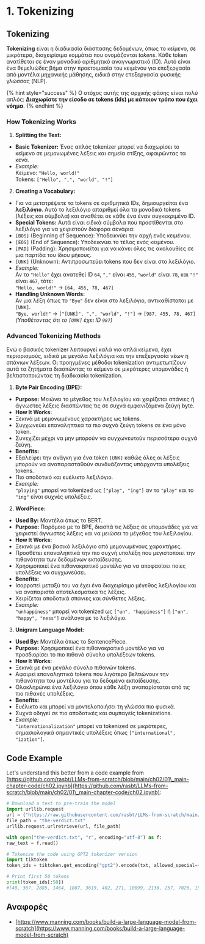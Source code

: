 # 1. Tokenizing

## Tokenizing

**Tokenizing** είναι η διαδικασία διάσπασης δεδομένων, όπως το κείμενο, σε μικρότερα, διαχειρίσιμα κομμάτια που ονομάζονται _tokens_. Κάθε token ανατίθεται σε έναν μοναδικό αριθμητικό αναγνωριστικό (ID). Αυτό είναι ένα θεμελιώδες βήμα στην προετοιμασία του κειμένου για επεξεργασία από μοντέλα μηχανικής μάθησης, ειδικά στην επεξεργασία φυσικής γλώσσας (NLP).

{% hint style="success" %}
Ο στόχος αυτής της αρχικής φάσης είναι πολύ απλός: **Διαχωρίστε την είσοδο σε tokens (ids) με κάποιον τρόπο που έχει νόημα**.
{% endhint %}

### **How Tokenizing Works**

1. **Splitting the Text:**
* **Basic Tokenizer:** Ένας απλός tokenizer μπορεί να διαχωρίσει το κείμενο σε μεμονωμένες λέξεις και σημεία στίξης, αφαιρώντας τα κενά.
* _Example:_\
Κείμενο: `"Hello, world!"`\
Tokens: `["Hello", ",", "world", "!"]`
2. **Creating a Vocabulary:**
* Για να μετατρέψετε τα tokens σε αριθμητικά IDs, δημιουργείται ένα **λεξιλόγιο**. Αυτό το λεξιλόγιο απαριθμεί όλα τα μοναδικά tokens (λέξεις και σύμβολα) και αναθέτει σε κάθε ένα έναν συγκεκριμένο ID.
* **Special Tokens:** Αυτά είναι ειδικά σύμβολα που προστίθενται στο λεξιλόγιο για να χειριστούν διάφορα σενάρια:
* `[BOS]` (Beginning of Sequence): Υποδεικνύει την αρχή ενός κειμένου.
* `[EOS]` (End of Sequence): Υποδεικνύει το τέλος ενός κειμένου.
* `[PAD]` (Padding): Χρησιμοποιείται για να κάνει όλες τις ακολουθίες σε μια παρτίδα του ίδιου μήκους.
* `[UNK]` (Unknown): Αντιπροσωπεύει tokens που δεν είναι στο λεξιλόγιο.
* _Example:_\
Αν το `"Hello"` έχει ανατεθεί ID `64`, `","` είναι `455`, `"world"` είναι `78`, και `"!"` είναι `467`, τότε:\
`"Hello, world!"` → `[64, 455, 78, 467]`
* **Handling Unknown Words:**\
Αν μια λέξη όπως το `"Bye"` δεν είναι στο λεξιλόγιο, αντικαθίσταται με `[UNK]`.\
`"Bye, world!"` → `["[UNK]", ",", "world", "!"]` → `[987, 455, 78, 467]`\
_(Υποθέτοντας ότι το `[UNK]` έχει ID `987`)_

### **Advanced Tokenizing Methods**

Ενώ ο βασικός tokenizer λειτουργεί καλά για απλά κείμενα, έχει περιορισμούς, ειδικά με μεγάλα λεξιλόγια και την επεξεργασία νέων ή σπάνιων λέξεων. Οι προηγμένες μέθοδοι tokenization αντιμετωπίζουν αυτά τα ζητήματα διασπώντας το κείμενο σε μικρότερες υπομονάδες ή βελτιστοποιώντας τη διαδικασία tokenization.

1. **Byte Pair Encoding (BPE):**
* **Purpose:** Μειώνει το μέγεθος του λεξιλογίου και χειρίζεται σπάνιες ή άγνωστες λέξεις διασπώντας τις σε συχνά εμφανιζόμενα ζεύγη byte.
* **How It Works:**
* Ξεκινά με μεμονωμένους χαρακτήρες ως tokens.
* Συγχωνεύει επαναληπτικά τα πιο συχνά ζεύγη tokens σε ένα μόνο token.
* Συνεχίζει μέχρι να μην μπορούν να συγχωνευτούν περισσότερα συχνά ζεύγη.
* **Benefits:**
* Εξαλείφει την ανάγκη για ένα token `[UNK]` καθώς όλες οι λέξεις μπορούν να αναπαρασταθούν συνδυάζοντας υπάρχοντα υπολέξεις tokens.
* Πιο αποδοτικό και ευέλικτο λεξιλόγιο.
* _Example:_\
`"playing"` μπορεί να tokenized ως `["play", "ing"]` αν το `"play"` και το `"ing"` είναι συχνές υπολέξεις.
2. **WordPiece:**
* **Used By:** Μοντέλα όπως το BERT.
* **Purpose:** Παρόμοιο με το BPE, διασπά τις λέξεις σε υπομονάδες για να χειριστεί άγνωστες λέξεις και να μειώσει το μέγεθος του λεξιλογίου.
* **How It Works:**
* Ξεκινά με ένα βασικό λεξιλόγιο από μεμονωμένους χαρακτήρες.
* Προσθέτει επαναληπτικά την πιο συχνή υπολέξη που μεγιστοποιεί την πιθανότητα των δεδομένων εκπαίδευσης.
* Χρησιμοποιεί ένα πιθανοκρατικό μοντέλο για να αποφασίσει ποιες υπολέξεις να συγχωνεύσει.
* **Benefits:**
* Ισορροπεί μεταξύ του να έχει ένα διαχειρίσιμο μέγεθος λεξιλογίου και να αναπαριστά αποτελεσματικά τις λέξεις.
* Χειρίζεται αποδοτικά σπάνιες και σύνθετες λέξεις.
* _Example:_\
`"unhappiness"` μπορεί να tokenized ως `["un", "happiness"]` ή `["un", "happy", "ness"]` ανάλογα με το λεξιλόγιο.
3. **Unigram Language Model:**
* **Used By:** Μοντέλα όπως το SentencePiece.
* **Purpose:** Χρησιμοποιεί ένα πιθανοκρατικό μοντέλο για να προσδιορίσει το πιο πιθανό σύνολο υπολέξεων tokens.
* **How It Works:**
* Ξεκινά με ένα μεγάλο σύνολο πιθανών tokens.
* Αφαιρεί επαναληπτικά tokens που λιγότερο βελτιώνουν την πιθανότητα του μοντέλου για τα δεδομένα εκπαίδευσης.
* Ολοκληρώνει ένα λεξιλόγιο όπου κάθε λέξη αναπαρίσταται από τις πιο πιθανές υπολέξεις.
* **Benefits:**
* Ευέλικτο και μπορεί να μοντελοποιήσει τη γλώσσα πιο φυσικά.
* Συχνά οδηγεί σε πιο αποδοτικές και συμπαγείς tokenizations.
* _Example:_\
`"internationalization"` μπορεί να tokenized σε μικρότερες, σημασιολογικά σημαντικές υπολέξεις όπως `["international", "ization"]`.

## Code Example

Let's understand this better from a code example from [https://github.com/rasbt/LLMs-from-scratch/blob/main/ch02/01\_main-chapter-code/ch02.ipynb](https://github.com/rasbt/LLMs-from-scratch/blob/main/ch02/01\_main-chapter-code/ch02.ipynb):
```python
# Download a text to pre-train the model
import urllib.request
url = ("https://raw.githubusercontent.com/rasbt/LLMs-from-scratch/main/ch02/01_main-chapter-code/the-verdict.txt")
file_path = "the-verdict.txt"
urllib.request.urlretrieve(url, file_path)

with open("the-verdict.txt", "r", encoding="utf-8") as f:
raw_text = f.read()

# Tokenize the code using GPT2 tokenizer version
import tiktoken
token_ids = tiktoken.get_encoding("gpt2").encode(txt, allowed_special={"[EOS]"}) # Allow the user of the tag "[EOS]"

# Print first 50 tokens
print(token_ids[:50])
#[40, 367, 2885, 1464, 1807, 3619, 402, 271, 10899, 2138, 257, 7026, 15632, 438, 2016, 257, 922, 5891, 1576, 438, 568, 340, 373, 645, 1049, 5975, 284, 502, 284, 3285, 326, 11, 287, 262, 6001, 286, 465, 13476, 11, 339, 550, 5710, 465, 12036, 11, 6405, 257, 5527, 27075, 11]
```
## Αναφορές

* [https://www.manning.com/books/build-a-large-language-model-from-scratch](https://www.manning.com/books/build-a-large-language-model-from-scratch)
